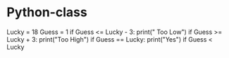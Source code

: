 # Python-class

Lucky = 18
Guess = 1
if Guess <= Lucky - 3:
    print(" Too Low")
if Guess >= Lucky + 3:
    print("Too High")
if Guess == Lucky:
    print("Yes")
if Guess < Lucky
